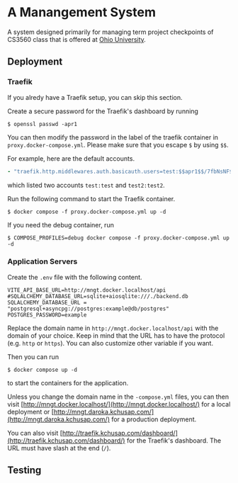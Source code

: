 # A Manangement System

A system designed primarily for managing term project checkpoints
of CS3560 class that is offered at [Ohio University](https://www.ohio.edu/).

## Deployment

### Traefik

If you alredy have a Traefik setup, you can skip this section.

Create a secure password for the Traefik's dashboard by running

```console
$ openssl passwd -apr1
```

You can then modify the password in the label of the traefik container in
`proxy.docker-compose.yml`. Please make sure that you escape `$` by using `$$`.


For example, here are the default accounts.

```yaml
- "traefik.http.middlewares.auth.basicauth.users=test:$$apr1$$/7fbNsNF$$b9LFWJHm04.riZF007OLO.,test2:$$apr1$$d9hr9HBB$$4HxwgUir3HP4EsggP/QNo0"
```

which listed two accounts `test:test` and `test2:test2`.

Run the following command to start the Traefik container.

```console
$ docker compose -f proxy.docker-compose.yml up -d
```

If you need the debug container, run

```console
$ COMPOSE_PROFILES=debug docker compose -f proxy.docker-compose.yml up -d
```

### Application Servers

Create the `.env` file with the following content.

```plain
VITE_API_BASE_URL=http://mngt.docker.localhost/api
#SQLALCHEMY_DATABASE_URL=sqlite+aiosqlite:///./backend.db
SQLALCHEMY_DATABASE_URL = "postgresql+asyncpg://postgres:example@db/postgres"
POSTGRES_PASSWORD=example
```

Replace the domain name in `http://mngt.docker.localhost/api` with the domain of your choice.
Keep in mind that the URL has to have the protocol (e.g. `http` or `https`). You can also
customize other variable if you want.

Then you can run

```console
$ docker compose up -d
```

to start the containers for the application.

Unless you change the domain name in the `-compose.yml` files, 
you can then visit [http://mngt.docker.localhost/](http://mngt.docker.localhost/) for a local
deployment or [http://mngt.daroka.kchusap.com/](http://mngt.daroka.kchusap.com/) for a production
deployment.

You can also visit [http://traefik.kchusap.com/dashboard/](http://traefik.kchusap.com/dashboard/)
for the Traefik's dashboard. The URL must have slash at the end (`/`).

## Testing

